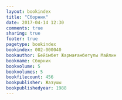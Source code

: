 ```yaml
---
layout: bookindex
title: "Сборник"
date: 2017-04-14 12:30
comments: true
sharing: true
footer: true
pagetype: bookindex
bookindex: 002-000040
bookauthor: Бейімбет Жармағамбетұлы Майлин
bookname: Сборник
bookvolume: 5
bookvolumes: 5
bookfilecount: 456
bookpublisher: Жазушы
bookpublishedyear: 1988
---
```


